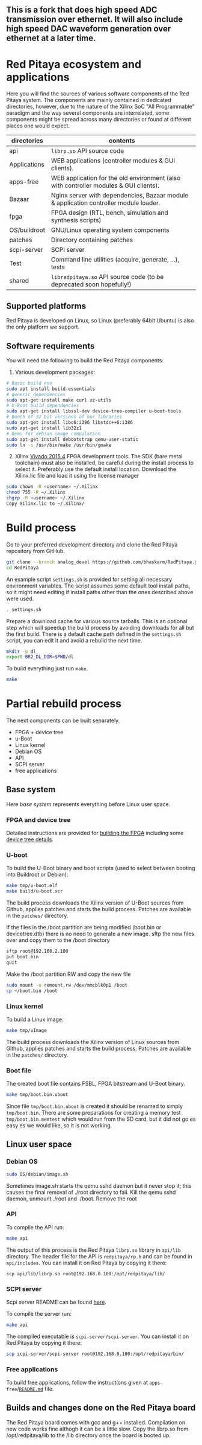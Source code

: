 ## This is a fork that does high speed ADC transmission over ethernet. It will also include high speed DAC waveform generation over ethernet at a later time.

# Red Pitaya ecosystem and applications

Here you will find the sources of various software components of the
Red Pitaya system. The components are mainly contained in dedicated
directories, however, due to the nature of the Xilinx SoC "All 
Programmable" paradigm and the way several components are interrelated,
some components might be spread across many directories or found at
different places one would expect.

| directories  | contents
|--------------|----------------------------------------------------------------
| api          | `librp.so` API source code
| Applications | WEB applications (controller modules & GUI clients).
| apps-free    | WEB application for the old environment (also with controller modules & GUI clients).
| Bazaar       | Nginx server with dependencies, Bazaar module & application controller module loader.
| fpga         | FPGA design (RTL, bench, simulation and synthesis scripts)
| OS/buildroot | GNU/Linux operating system components
| patches      | Directory containing patches
| scpi-server  | SCPI server
| Test         | Command line utilities (acquire, generate, ...), tests
| shared       | `libredpitaya.so` API source code (to be deprecated soon hopefully!)

## Supported platforms

Red Pitaya is developed on Linux, so Linux (preferably 64bit Ubuntu) is also the only platform we support.

## Software requirements

You will need the following to build the Red Pitaya components:

1. Various development packages:

```bash
# Basic build env
sudo apt install build-essentials
# generic dependencies
sudo apt-get install make curl xz-utils
# U-Boot build dependencies
sudo apt-get install libssl-dev device-tree-compiler u-boot-tools
# Bunch of 32 bit versions of our libraries
sudo apt-get install libc6:i386 libstdc++6:i386
sudo apt-get install lib32z1
# Qemu for debian image compilation
sudo apt-get install debootstrap qemu-user-static
sudo ln -s /usr/bin/make /usr/bin/gmake
```

2. Xilinx [Vivado 2015.4](http://www.xilinx.com/support/download/index.html/content/xilinx/en/downloadNav/vivado-design-tools/2015-4.html) FPGA development tools. The SDK (bare metal toolchain) must also be installed, be careful during the install process to select it. Preferably use the default install location.
Download the Xilinx.lic file and load it using the license manager
```bash
sudo chown -R <username> ~/.Xilinx
chmod 755 -R ~/.Xilinx
chgrp -R <username> ~/.Xilinx
Copy Xilinx.lic to ~/.Xilinx/
```
# Build process

Go to your preferred development directory and clone the Red Pitaya repository from GitHub.
```bash
git clone --branch analog_devel https://github.com/bhaskarm/RedPitaya.git
cd RedPitaya
```

An example script `settings.sh` is provided for setting all necessary environment variables. The script assumes some default tool install paths, so it might need editing if install paths other than the ones described above were used.
```bash
. settings.sh
```

Prepare a download cache for various source tarballs. This is an optional step which will speedup the build process by avoiding downloads for all but the first build. There is a default cache path defined in the `settings.sh` script, you can edit it and avoid a rebuild the next time.
```bash
mkdir -p dl
export BR2_DL_DIR=$PWD/dl
```

To build everything just run `make`.
```bash
make
```

# Partial rebuild process

The next components can be built separately.
- FPGA + device tree
- u-Boot
- Linux kernel
- Debian OS
- API
- SCPI server
- free applications

## Base system

Here *base system* represents everything before Linux user space.

### FPGA and device tree

Detailed instructions are provided for [building the FPGA](fpga/README.md#build-process) including some [device tree details](fpga/README.md#device-tree).

### U-boot

To build the U-Boot binary and boot scripts (used to select between booting into Buildroot or Debian):
```bash
make tmp/u-boot.elf
make build/u-boot.scr
```
The build process downloads the Xilinx version of U-Boot sources from Github, applies patches and starts the build process. Patches are available in the `patches/` directory.

If the files in the /boot partition are being modified (boot.bin or devicetree.dtb) there is no need to generate a new image. sftp the new files over and copy them to the /boot directory

```bash
sftp root@192.168.2.100
put boot.bin
quit
```
Make the /boot partition RW and copy the new file

```bash
sudo mount -o remount,rw /dev/mmcblk0p1 /boot
cp ~/boot.bin /boot
```
### Linux kernel

To build a Linux image:
```bash
make tmp/uImage
```
The build process downloads the Xilinx version of Linux sources from Github, applies patches and starts the build process. Patches are available in the `patches/` directory.

### Boot file

The created boot file contains FSBL, FPGA bitstream and U-Boot binary.
```bash
make tmp/boot.bin.uboot
```
Since file `tmp/boot.bin.uboot` is created it should be renamed to simply `tmp/boot.bin`. There are some preparations for creating a memory test `tmp/boot.bin.memtest` which would run from the SD card, but it did not go es easy es we would like, so it is not working.

## Linux user space

### Debian OS

```bash
sudo OS/debian/image.sh
```

Sometimes image.sh starts the qemu sshd daemon but it never stop it; this causes the final removal of ./root directory to fail. Kill the qemu sshd daemon, unmount ./root and ./boot. Remove the root 

### API

To compile the API run:
```bash
make api
```
The output of this process is the Red Pitaya `librp.so` library in `api/lib` directory.
The header file for the API is `redpitaya/rp.h` and can be found in `api/includes`.
You can install it on Red Pitaya by copying it there:
```
scp api/lib/librp.so root@192.168.0.100:/opt/redpitaya/lib/
```

### SCPI server

Scpi server README can be found [here](scpi-server/README.md).

To compile the server run:
```bash
make api
```
The compiled executable is `scpi-server/scpi-server`.
You can install it on Red Pitaya by copying it there:
```bash
scp scpi-server/scpi-server root@192.168.0.100:/opt/redpitaya/bin/
```

### Free applications

To build free applications, follow the instructions given at `apps-free`/[`README.md`](apps-free/README.md) file.

## Builds and changes done on the Red Pitaya board

The Red Pitaya board comes with gcc and g++ installed. Compilation on new code works fine althogh it can be a little slow.
Copy the librp.so from /opt/redpitaya/lib to the /lib directory once the board is booted up.

